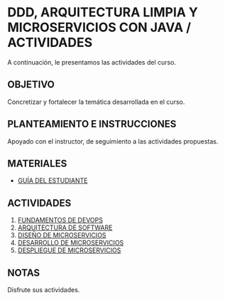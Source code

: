 # DDD, ARQUITECTURA LIMPIA Y MICROSERVICIOS CON JAVA / ACTIVIDADES

A continuación, le presentamos las actividades del curso.

## OBJETIVO

Concretizar y fortalecer la temática desarrollada en el curso.

## PLANTEAMIENTO E INSTRUCCIONES

Apoyado con el instructor, de seguimiento a las actividades propuestas.

## MATERIALES

- [GUÍA DEL ESTUDIANTE](materials/CF01141024_SG.pdf)

## ACTIVIDADES

1. [FUNDAMENTOS DE DEVOPS](activities/M01.md)
2. [ARQUITECTURA DE SOFTWARE](activities/M02.md)
3. [DISEÑO DE MICROSERVICIOS](activities/M03.md)
4. [DESARROLLO DE MICROSERVICIOS](activities/M04.md)
5. [DESPLIEGUE DE MICROSERVICIOS](activities/M05.md)

## NOTAS

Disfrute sus actividades.
